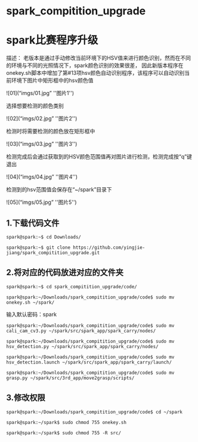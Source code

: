 # spark_compitition_upgrade
# spark比赛程序升级

描述：
老版本是通过手动修改当前环境下的HSV值来进行颜色识别，然而在不同的环境与不同的光照情况下，spark颜色识别的效果很差，
因此新版本程序在onekey.sh脚本中增加了第#13项hsv颜色自动识别程序，该程序可以自动识别当前环境下图片中矩形框中的hsv颜色值

![01](“imgs/01.jpg” ''图片1'')

选择想要检测的颜色类别

![02](“imgs/02.jpg” ''图片2'')

检测时将需要检测的颜色放在矩形框中

![03](“imgs/03.jpg” ''图片3'')

检测完成后会通过获取到的HSV颜色范围值再对图片进行检测，检测完成按“q”键退出

![04](“imgs/04.jpg” ''图片4'')

检测到的hsv范围值会保存在“~/spark”目录下

![05](“imgs/05.jpg” ''图片5'')

## 1.下载代码文件

`spark@spark:~$ cd Downloads/`

`spark@spark:~$ git clone https://github.com/yingjie-jiang/spark_compitition_upgrade.git`

## 2.将对应的代码放进对应的文件夹

`spark@spark:~$ cd spark_compitition_upgrade/code/`

`spark@spark:~/Downloads/spark_compitition_upgrade/code$ sudo mv onekey.sh ~/spark/`

输入默认密码：spark

`spark@spark:~/Downloads/spark_compitition_upgrade/code$ sudo mv cali_cam_cv3.py ~/spark/src/spark_app/spark_carry/nodes/`

`spark@spark:~/Downloads/spark_compitition_upgrade/code$ sudo mv hsv_detection.py ~/spark/src/spark_app/spark_carry/nodes/`

`spark@spark:~/Downloads/spark_compitition_upgrade/code$ sudo mv hsv_detection.launch ~/spark/src/spark_app/spark_carry/launch/`

`spark@spark:~/Downloads/spark_compitition_upgrade/code$ sudo mv grasp.py ~/spark/src/3rd_app/move2grasp/scripts/`

## 3.修改权限
`spark@spark:~/Downloads/spark_compitition_upgrade/code$ cd ~/spark`

`spark@spark:~/spark$ sudo chmod 755 onekey.sh`

`spark@spark:~/spark$ sudo chmod 755 -R src/`


